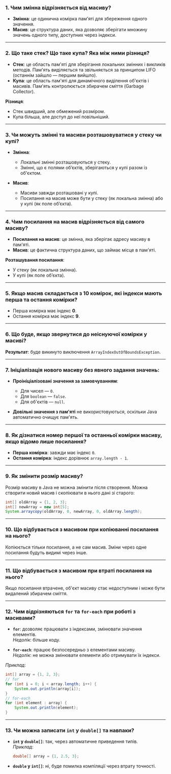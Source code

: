 ### 1. Чим змінна відрізняється від масиву?

- **Змінна**: це одинична комірка пам'яті для збереження одного значення.
- **Масив**: це структура даних, яка дозволяє зберігати множину значень одного типу, доступних через індекси.

---

### 2. Що таке стек? Що таке купа? Яка між ними різниця?

- **Стек**: це область пам'яті для зберігання локальних змінних і викликів методів. Пам'ять виділяється та звільняється за принципом LIFO (останнім зайшло — першим вийшло).
- **Купа**: це область пам'яті для динамічного виділення об'єктів і масивів. Пам'ять контролюється збирачем сміття (Garbage Collector).

**Різниця**:
- Стек швидший, але обмежений розміром.
- Купа більша, але доступ до неї повільніший.

---

### 3. Чи можуть змінні та масиви розташовуватися у стеку чи купі?

- **Змінна**:  
  - Локальні змінні розташовуються у стеку.  
  - Змінні, що є полями об’єктів, зберігаються у купі разом із об'єктом.  

- **Масив**:  
  - Масиви завжди розташовані у купі.  
  - Посилання на масив може бути у стеку (як локальна змінна) або у купі (як поле об’єкта).

---

### 4. Чим посилання на масив відрізняється від самого масиву?

- **Посилання на масив**: це змінна, яка зберігає адресу масиву в пам'яті.  
- **Масив**: це фактична структура даних, що займає місце в пам'яті.

**Розташування посилання**:
- У стеку (як локальна змінна).
- У купі (як поле об’єкта).

---

### 5. Якщо масив складається з 10 комірок, які індекси мають перша та остання комірки?

- Перша комірка має індекс **0**.  
- Остання комірка має індекс **9**.

---

### 6. Що буде, якщо звернутися до неіснуючої комірки у масиві?

**Результат**: буде викинуто виключення `ArrayIndexOutOfBoundsException`.

---

### 7. Ініціалізація нового масиву без явного задання значень:

- **Проініціалізовані значення за замовчуванням**:  
  - Для чисел — `0`.  
  - Для `boolean` — `false`.  
  - Для об'єктів — `null`.

- **Довільні значення з пам'яті** не використовуються, оскільки Java автоматично очищує пам'ять.

---

### 8. Як дізнатися номер першої та останньої комірки масиву, якщо відомо лише посилання?

- **Перша комірка**: завжди має індекс `0`.  
- **Остання комірка**: індекс дорівнює `array.length - 1`.

---

### 9. Як змінити розмір масиву?

Розмір масиву в Java не можна змінити після створення. Можна створити новий масив і скопіювати в нього дані зі старого:  
```java
int[] oldArray = {1, 2, 3};
int[] newArray = new int[5];
System.arraycopy(oldArray, 0, newArray, 0, oldArray.length);
```

---

### 10. Що відбувається з масивом при копіюванні посилання на нього?

Копіюється тільки посилання, а не сам масив. Зміни через одне посилання будуть видимі через інше.

---

### 11. Що відбувається з масивом при втраті посилання на нього?

Якщо посилання втрачене, об'єкт масиву стає недоступним і може бути видалений збирачем сміття.

---

### 12. Чим відрізняються `for` та `for-each` при роботі з масивами?

- **`for`**: дозволяє працювати з індексами, змінювати значення елементів.  
  _Недолік_: більше коду.

- **`for-each`**: працює безпосередньо з елементами масиву.  
  _Недолік_: не можна змінювати елементи або отримувати їх індекси.

_Приклад_:
```java
int[] array = {1, 2, 3};
// for
for (int i = 0; i < array.length; i++) {
    System.out.println(array[i]);
}
// for-each
for (int element : array) {
    System.out.println(element);
}
```

---

### 13. Чи можна записати `int` у `double[]` та навпаки?

- **`int` у `double[]`**: так, через автоматичне приведення типів.  
  _Приклад_:  
  ```java
  double[] array = {1, 2.5, 3};
  ```

- **`double` у `int[]`**: ні, буде помилка компіляції через втрату точності.
